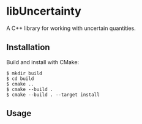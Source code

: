 # libUncertainty

A C++ library for working with uncertain quantities.

## Installation

Build and install with CMake:

    $ mkdir build
    $ cd build
    $ cmake ..
    $ cmake --build .
    $ cmake --build . --target install



## Usage

